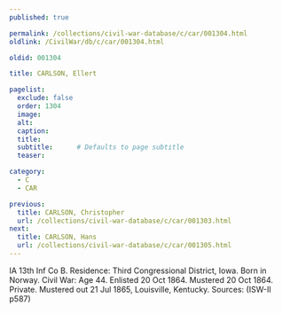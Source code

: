 ```yaml
---
published: true

permalink: /collections/civil-war-database/c/car/001304.html
oldlink: /CivilWar/db/c/car/001304.html

oldid: 001304

title: CARLSON, Ellert

pagelist:
  exclude: false
  order: 1304
  image: 
  alt:
  caption:
  title:
  subtitle:      # Defaults to page subtitle
  teaser:

category: 
  - C 
  - CAR

previous:
  title: CARLSON, Christopher
  url: /collections/civil-war-database/c/car/001303.html  
next:
  title: CARLSON, Hans
  url: /collections/civil-war-database/c/car/001305.html   
---
```

IA 13th Inf Co B. Residence: Third Congressional District, Iowa. Born in Norway. Civil War: Age 44. Enlisted 20 Oct 1864. Mustered 20 Oct 1864. Private. Mustered out 21 Jul 1865, Louisville, Kentucky. Sources: (ISW-II p587)